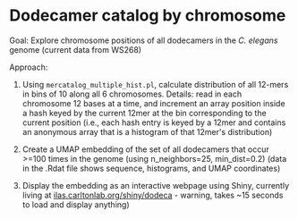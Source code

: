 # Dodecamer catalog by chromosome

Goal: Explore chromosome positions of all dodecamers in the _C. elegans_ genome (current data from WS268)

Approach: 

1. Using `mercatalog_multiple_hist.pl`, calculate distribution of all 12-mers in bins of 10 along all 6 chromosomes. Details: read in each chromosome 12 bases at a time, and increment an array position inside a hash keyed by the current 12mer at the bin corresponding to the current position (i.e., each hash entry is keyed by a 12mer and contains an anonymous array that is a histogram of that 12mer's distribution)

2. Create a UMAP embedding of the set of all dodecamers that occur >=100 times in the genome (using n_neighbors=25, min_dist=0.2) (data in the .Rdat file shows sequence, histograms, and UMAP coordinates)

3. Display the embedding as an interactive webpage using Shiny, currently living at [ilas.carltonlab.org/shiny/dodeca](https://ilas.carltonlab.org/shiny/dodeca) - warning, takes ~15 seconds to load and display anything)

